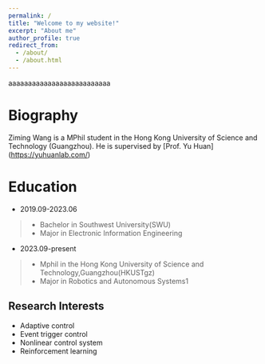 ```yaml
---
permalink: /
title: "Welcome to my website!"
excerpt: "About me"
author_profile: true
redirect_from: 
  - /about/
  - /about.html
---
```


aaaaaaaaaaaaaaaaaaaaaaaaaa

Biography
======
Ziming Wang is a MPhil student in the Hong Kong University of Science and Technology (Guangzhou). He is supervised by [Prof. Yu Huan]
(https://yuhuanlab.com/)

Education
======
- 2019.09-2023.06  
>- Bachelor in Southwest University(SWU)   
>- Major in Electronic Information Engineering  
- 2023.09-present  
>- Mphil in the Hong Kong University of Science and Technology,Guangzhou(HKUSTgz)
>- Major in Robotics and Autonomous Systems1

Research Interests
------
- Adaptive control
- Event trigger control
- Nonlinear control system
- Reinforcement learning


